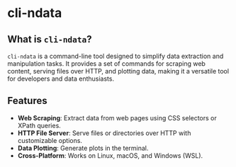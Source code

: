 # cli-ndata

## What is `cli-ndata`?

`cli-ndata` is a command-line tool designed to simplify data extraction and manipulation tasks. It provides a set of commands for scraping web content, serving files over HTTP, and plotting data, making it a versatile tool for developers and data enthusiasts.

## Features

- **Web Scraping**: Extract data from web pages using CSS selectors or XPath queries.
- **HTTP File Server**: Serve files or directories over HTTP with customizable options.
- **Data Plotting**: Generate plots in the terminal.
- **Cross-Platform**: Works on Linux, macOS, and Windows (WSL).

